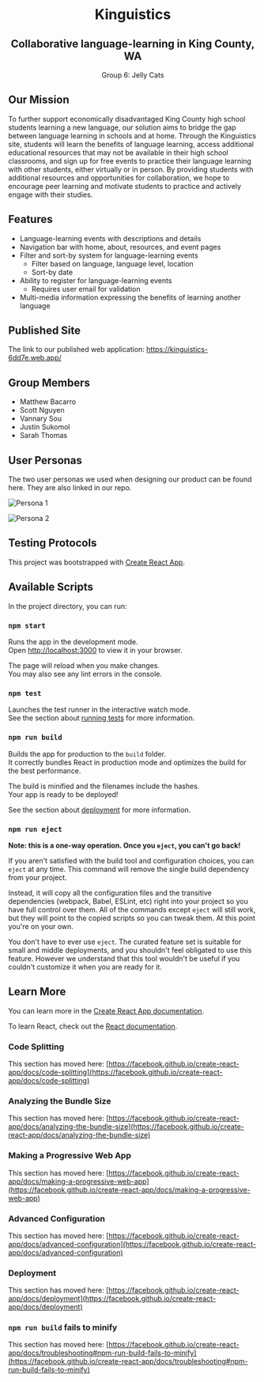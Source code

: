 <h1 align="center"><strong>Kinguistics</strong></h1>

<h2 align="center"><strong>Collaborative language-learning in King County, WA</strong></h2>

<p align="center">Group 6: Jelly Cats</p>

## Our Mission

To further support economically disadvantaged King County high school students learning a new language, our solution aims to bridge the gap between language learning in schools and at home. Through the Kinguistics site, students will learn the benefits of language learning, access additional educational resources that may not be available in their high school classrooms, and sign up for free events to practice their language learning with other students, either virtually or in person. By providing students with additional resources and opportunities for collaboration, we hope to encourage peer learning and motivate students to practice and actively engage with their studies.

## Features

* Language-learning events with descriptions and details
* Navigation bar with home, about, resources, and event pages
* Filter and sort-by system for language-learning events
  * Filter based on language, language level, location
  * Sort-by date
* Ability to register for language-learning events
  * Requires user email for validation
* Multi-media information expressing the benefits of learning another language

## Published Site

The link to our published web application: https://kinguistics-6dd7e.web.app/

## Group Members

* Matthew Bacarro
* Scott Nguyen
* Vannary Sou
* Justin Sukomol
* Sarah Thomas

## User Personas

The two user personas we used when designing our product can be found here. They are also linked in our repo.

![Persona 1](https://github.com/UW-INFO442-AU23/jelly-cats/assets/77508839/ce85ef69-c5a5-4fb2-b432-994ff742f46a)

![Persona 2](https://github.com/UW-INFO442-AU23/jelly-cats/assets/77508839/ad87e23b-93c1-421b-976f-84b3caaf5e8a)



## Testing Protocols




















This project was bootstrapped with [Create React App](https://github.com/facebook/create-react-app).

## Available Scripts

In the project directory, you can run:

### `npm start`

Runs the app in the development mode.\
Open [http://localhost:3000](http://localhost:3000) to view it in your browser.

The page will reload when you make changes.\
You may also see any lint errors in the console.

### `npm test`

Launches the test runner in the interactive watch mode.\
See the section about [running tests](https://facebook.github.io/create-react-app/docs/running-tests) for more information.

### `npm run build`

Builds the app for production to the `build` folder.\
It correctly bundles React in production mode and optimizes the build for the best performance.

The build is minified and the filenames include the hashes.\
Your app is ready to be deployed!

See the section about [deployment](https://facebook.github.io/create-react-app/docs/deployment) for more information.

### `npm run eject`

**Note: this is a one-way operation. Once you `eject`, you can't go back!**

If you aren't satisfied with the build tool and configuration choices, you can `eject` at any time. This command will remove the single build dependency from your project.

Instead, it will copy all the configuration files and the transitive dependencies (webpack, Babel, ESLint, etc) right into your project so you have full control over them. All of the commands except `eject` will still work, but they will point to the copied scripts so you can tweak them. At this point you're on your own.

You don't have to ever use `eject`. The curated feature set is suitable for small and middle deployments, and you shouldn't feel obligated to use this feature. However we understand that this tool wouldn't be useful if you couldn't customize it when you are ready for it.

## Learn More

You can learn more in the [Create React App documentation](https://facebook.github.io/create-react-app/docs/getting-started).

To learn React, check out the [React documentation](https://reactjs.org/).

### Code Splitting

This section has moved here: [https://facebook.github.io/create-react-app/docs/code-splitting](https://facebook.github.io/create-react-app/docs/code-splitting)

### Analyzing the Bundle Size

This section has moved here: [https://facebook.github.io/create-react-app/docs/analyzing-the-bundle-size](https://facebook.github.io/create-react-app/docs/analyzing-the-bundle-size)

### Making a Progressive Web App

This section has moved here: [https://facebook.github.io/create-react-app/docs/making-a-progressive-web-app](https://facebook.github.io/create-react-app/docs/making-a-progressive-web-app)

### Advanced Configuration

This section has moved here: [https://facebook.github.io/create-react-app/docs/advanced-configuration](https://facebook.github.io/create-react-app/docs/advanced-configuration)

### Deployment

This section has moved here: [https://facebook.github.io/create-react-app/docs/deployment](https://facebook.github.io/create-react-app/docs/deployment)

### `npm run build` fails to minify

This section has moved here: [https://facebook.github.io/create-react-app/docs/troubleshooting#npm-run-build-fails-to-minify](https://facebook.github.io/create-react-app/docs/troubleshooting#npm-run-build-fails-to-minify)
